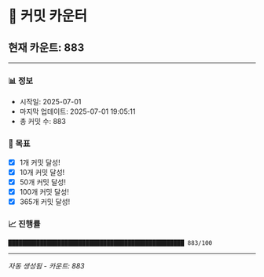 # 🔢 커밋 카운터

## 현재 카운트: 883

---

### 📊 정보
- 시작일: 2025-07-01
- 마지막 업데이트: 2025-07-01 19:05:11
- 총 커밋 수: 883

### 🎯 목표
- [x] 1개 커밋 달성!
- [x] 10개 커밋 달성!
- [x] 50개 커밋 달성!
- [x] 100개 커밋 달성!
- [x] 365개 커밋 달성!

### 📈 진행률
```
██████████████████████████████████████████████████ 883/100
```

---
*자동 생성됨 - 카운트: 883*
